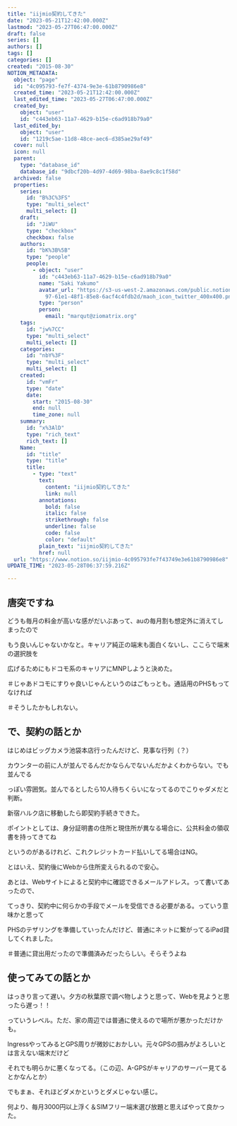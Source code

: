 ```yaml
---
title: "iijmio契約してきた"
date: "2023-05-21T12:42:00.000Z"
lastmod: "2023-05-27T06:47:00.000Z"
draft: false
series: []
authors: []
tags: []
categories: []
created: "2015-08-30"
NOTION_METADATA:
  object: "page"
  id: "4c095793-fe7f-4374-9e3e-61b8790986e8"
  created_time: "2023-05-21T12:42:00.000Z"
  last_edited_time: "2023-05-27T06:47:00.000Z"
  created_by:
    object: "user"
    id: "c443eb63-11a7-4629-b15e-c6ad918b79a0"
  last_edited_by:
    object: "user"
    id: "1219c5ae-11d8-48ce-aec6-d385ae29af49"
  cover: null
  icon: null
  parent:
    type: "database_id"
    database_id: "9dbcf20b-4d97-4d69-98ba-8ae9c8c1f58d"
  archived: false
  properties:
    series:
      id: "B%3C%3FS"
      type: "multi_select"
      multi_select: []
    draft:
      id: "JiWU"
      type: "checkbox"
      checkbox: false
    authors:
      id: "bK%3B%5B"
      type: "people"
      people:
        - object: "user"
          id: "c443eb63-11a7-4629-b15e-c6ad918b79a0"
          name: "Saki Yakumo"
          avatar_url: "https://s3-us-west-2.amazonaws.com/public.notion-static.com/3ad1c4\
            97-61e1-48f1-85e8-6acf4c4fdb2d/maoh_icon_twitter_400x400.png"
          type: "person"
          person:
            email: "marqut@ziomatrix.org"
    tags:
      id: "jw%7CC"
      type: "multi_select"
      multi_select: []
    categories:
      id: "nbY%3F"
      type: "multi_select"
      multi_select: []
    created:
      id: "vmFr"
      type: "date"
      date:
        start: "2015-08-30"
        end: null
        time_zone: null
    summary:
      id: "x%3AlD"
      type: "rich_text"
      rich_text: []
    Name:
      id: "title"
      type: "title"
      title:
        - type: "text"
          text:
            content: "iijmio契約してきた"
            link: null
          annotations:
            bold: false
            italic: false
            strikethrough: false
            underline: false
            code: false
            color: "default"
          plain_text: "iijmio契約してきた"
          href: null
  url: "https://www.notion.so/iijmio-4c095793fe7f43749e3e61b8790986e8"
UPDATE_TIME: "2023-05-28T06:37:59.216Z"

---
```

<link rel="stylesheet" href="https://cdn.jsdelivr.net/npm/katex@0.16.2/dist/katex.min.css" integrity="sha384-bYdxxUwYipFNohQlHt0bjN/LCpueqWz13HufFEV1SUatKs1cm4L6fFgCi1jT643X" crossorigin="anonymous">


## 唐突ですね


どうも毎月の料金が高いな感がだいぶあって、auの毎月割も想定外に消えてしまったので


もう良いんじゃないかなと。キャリア純正の端末も面白くないし、ここらで端末の選択肢を


広げるためにもドコモ系のキャリアにMNPしようと決めた。


＃じゃあドコモにすりゃ良いじゃんというのはごもっとも。通話用のPHSもってなければ


＃そうしたかもしれない。


## で、契約の話とか


はじめはビッグカメラ池袋本店行ったんだけど、見事な行列（？）


カウンターの前に人が並んでるんだかならんでないんだかよくわからない。でも並んでる


っぽい雰囲気。並んでるとしたら10人待ちくらいになってるのでこりゃダメだと判断。


新宿ハルク店に移動したら即契約手続きできた。


ポイントとしては、身分証明書の住所と現住所が異なる場合に、公共料金の領収書を持ってきてね


というのがあるけれど、これクレジットカード払いしてる場合はNG。


とはいえ、契約後にWebから住所変えられるので安心。


あとは、Webサイトによると契約中に確認できるメールアドレス。って書いてあったので、


てっきり、契約中に何らかの手段でメールを受信できる必要がある。っていう意味かと思って


PHSのテザリングを準備していったんだけど、普通にネットに繋がってるiPad貸してくれました。


＃普通に貸出用だったので準備済みだったらしい。そらそうよね


## 使ってみての話とか


はっきり言って遅い。夕方の秋葉原で調べ物しようと思って、Webを見ようと思ったら遅っ！！


っていうレベル。ただ、家の周辺では普通に使えるので場所が悪かっただけかも。


IngressやってみるとGPS周りが微妙におかしい。元々GPSの掴みがよろしいとは言えない端末だけど


それでも明らかに悪くなってる。（この辺、A-GPSがキャリアのサーバー見てるとかなんとか）


でもまぁ、それほどダメかというとダメじゃない感じ。


何より、毎月3000円以上浮く＆SIMフリー端末選び放題と思えばやって良かった。

